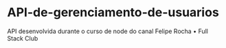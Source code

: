 # API-de-gerenciamento-de-usuarios

API desenvolvida durante o curso de node do canal Felipe Rocha • Full Stack Club
